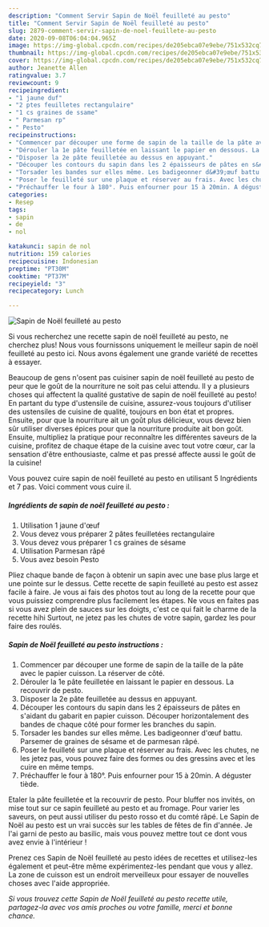 ```yaml
---
description: "Comment Servir Sapin de Noël feuilleté au pesto"
title: "Comment Servir Sapin de Noël feuilleté au pesto"
slug: 2879-comment-servir-sapin-de-noel-feuillete-au-pesto
date: 2020-09-08T06:04:04.965Z
image: https://img-global.cpcdn.com/recipes/de205ebca07e9ebe/751x532cq70/sapin-de-noel-feuillete-au-pesto-photo-principale-de-la-recette.jpg
thumbnail: https://img-global.cpcdn.com/recipes/de205ebca07e9ebe/751x532cq70/sapin-de-noel-feuillete-au-pesto-photo-principale-de-la-recette.jpg
cover: https://img-global.cpcdn.com/recipes/de205ebca07e9ebe/751x532cq70/sapin-de-noel-feuillete-au-pesto-photo-principale-de-la-recette.jpg
author: Jeanette Allen
ratingvalue: 3.7
reviewcount: 9
recipeingredient:
- "1 jaune duf"
- "2 ptes feuilletes rectangulaire"
- "1 cs graines de ssame"
- " Parmesan rp"
- " Pesto"
recipeinstructions:
- "Commencer par découper une forme de sapin de la taille de la pâte avec le papier cuisson. La réserver de côté."
- "Dérouler la 1e pâte feuilletée en laissant le papier en dessous. La recouvrir de pesto."
- "Disposer la 2e pâte feuilletée au dessus en appuyant."
- "Découper les contours du sapin dans les 2 épaisseurs de pâtes en s&#39;aidant du gabarit en papier cuisson. Découper horizontalement des bandes de chaque côté pour former les branches du sapin."
- "Torsader les bandes sur elles même. Les badigeonner d&#39;œuf battu. Parsemer de graines de sésame et de parmesan râpé."
- "Poser le feuilleté sur une plaque et réserver au frais. Avec les chutes, ne les jetez pas, vous pouvez faire des formes ou des gressins avec et les cuire en même temps."
- "Préchauffer le four à 180°. Puis enfourner pour 15 à 20min. A déguster tiède."
categories:
- Resep
tags:
- sapin
- de
- nol

katakunci: sapin de nol 
nutrition: 159 calories
recipecuisine: Indonesian
preptime: "PT30M"
cooktime: "PT37M"
recipeyield: "3"
recipecategory: Lunch

---
```



![Sapin de Noël feuilleté au pesto](https://img-global.cpcdn.com/recipes/de205ebca07e9ebe/751x532cq70/sapin-de-noel-feuillete-au-pesto-photo-principale-de-la-recette.jpg)

Si vous recherchez une recette sapin de noël feuilleté au pesto, ne cherchez plus! Nous vous fournissons uniquement le meilleur sapin de noël feuilleté au pesto ici. Nous avons également une grande variété de recettes à essayer.

Beaucoup de gens n'osent pas cuisiner sapin de noël feuilleté au pesto de peur que le goût de la nourriture ne soit pas celui attendu. Il y a plusieurs choses qui affectent la qualité gustative de sapin de noël feuilleté au pesto! En partant du type d'ustensile de cuisine, assurez-vous toujours d'utiliser des ustensiles de cuisine de qualité, toujours en bon état et propres. Ensuite, pour que la nourriture ait un goût plus délicieux, vous devez bien sûr utiliser diverses épices pour que la nourriture produite ait bon goût. Ensuite, multipliez la pratique pour reconnaître les différentes saveurs de la cuisine, profitez de chaque étape de la cuisine avec tout votre cœur, car la sensation d'être enthousiaste, calme et pas pressé affecte aussi le goût de la cuisine!

<!--inarticleads1-->

Vous pouvez cuire sapin de noël feuilleté au pesto en utilisant 5 Ingrédients et 7 pas. Voici comment vous cuire il.

##### Ingrédients de sapin de noël feuilleté au pesto :

1. Utilisation 1 jaune d&#39;œuf
1. Vous devez vous préparer 2 pâtes feuilletées rectangulaire
1. Vous devez vous préparer 1 cs graines de sésame
1. Utilisation  Parmesan râpé
1. Vous avez besoin  Pesto


Pliez chaque bande de façon à obtenir un sapin avec une base plus large et une pointe sur le dessus. Cette recette de sapin feuilleté au pesto est assez facile à faire. Je vous ai fais des photos tout au long de la recette pour que vous puissiez comprendre plus facilement les étapes. Ne vous en faites pas si vous avez plein de sauces sur les doigts, c&#39;est ce qui fait le charme de la recette hihi Surtout, ne jetez pas les chutes de votre sapin, gardez les pour faire des roulés. 

<!--inarticleads2-->

##### Sapin de Noël feuilleté au pesto instructions :

1. Commencer par découper une forme de sapin de la taille de la pâte avec le papier cuisson. La réserver de côté.
1. Dérouler la 1e pâte feuilletée en laissant le papier en dessous. La recouvrir de pesto.
1. Disposer la 2e pâte feuilletée au dessus en appuyant.
1. Découper les contours du sapin dans les 2 épaisseurs de pâtes en s&#39;aidant du gabarit en papier cuisson. Découper horizontalement des bandes de chaque côté pour former les branches du sapin.
1. Torsader les bandes sur elles même. Les badigeonner d&#39;œuf battu. Parsemer de graines de sésame et de parmesan râpé.
1. Poser le feuilleté sur une plaque et réserver au frais. Avec les chutes, ne les jetez pas, vous pouvez faire des formes ou des gressins avec et les cuire en même temps.
1. Préchauffer le four à 180°. Puis enfourner pour 15 à 20min. A déguster tiède.


Etaler la pâte feuilletée et la recouvrir de pesto. Pour bluffer nos invités, on mise tout sur ce sapin feuilleté au pesto et au fromage. Pour varier les saveurs, on peut aussi utiliser du pesto rosso et du comté râpé. Le Sapin de Noël au pesto est un vrai succès sur les tables de fêtes de fin d&#39;année. Je l&#39;ai garni de pesto au basilic, mais vous pouvez mettre tout ce dont vous avez envie à l&#39;intérieur ! 

<!--inarticleads1-->

<p>
Prenez ces Sapin de Noël feuilleté au pesto idées de recettes et utilisez-les également et peut-être même expérimentez-les pendant que vous y allez. La zone de cuisson est un endroit merveilleux pour essayer de nouvelles choses avec l'aide appropriée.
</p>

<p>
<i>Si vous trouvez cette Sapin de Noël feuilleté au pesto recette utile, partagez-la avec vos amis proches ou votre famille, merci et bonne chance.</i>
</p>
